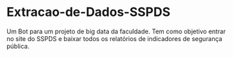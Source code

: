 # Extracao-de-Dados-SSPDS
Um Bot para um projeto de big data da faculdade. Tem como objetivo entrar no site do SSPDS e baixar todos os relatórios de indicadores de segurança pública.
